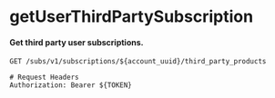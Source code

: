 getUserThirdPartySubscription
===========

#### Get third party user subscriptions. 

```http
GET /subs/v1/subscriptions/${account_uuid}/third_party_products

# Request Headers
Authorization: Bearer ${TOKEN}
```